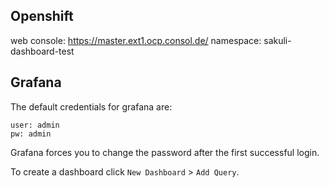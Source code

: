 ## Openshift

web console: https://master.ext1.ocp.consol.de/
namespace: sakuli-dashboard-test

## Grafana

The default credentials for grafana are:
```text
user: admin
pw: admin
```

Grafana forces you to change the password after the first successful login.

To create a dashboard click `New Dashboard` > `Add Query`. 